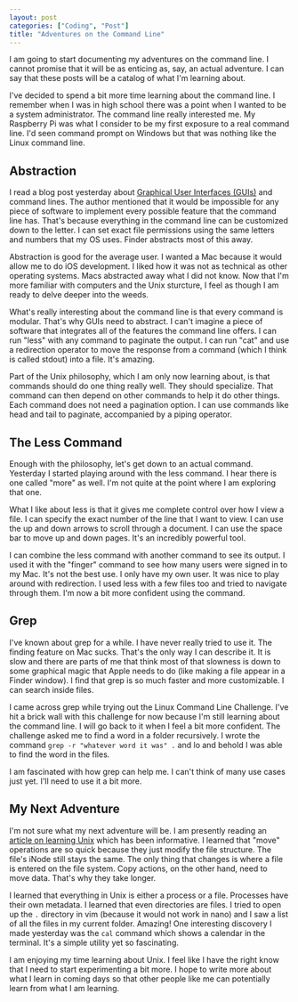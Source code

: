 ```yaml
---
layout: post
categories: ["Coding", "Post"]
title: "Adventures on the Command Line"
---
```


I am going to start documenting my adventures on the command line. I cannot promise that it will be as enticing as, say, an actual adventure. I can say that these posts will be a catalog of what I'm learning about.

I've decided to spend a bit more time learning about the command line. I remember when I was in high school there was a point when I wanted to be a system administrator. The command line really interested me. My Raspberry Pi was what I consider to be my first exposure to a real command line. I'd seen command prompt on Windows but that was nothing like the Linux command line.

## Abstraction

I read a blog post yesterday about [Graphical User Interfaces (GUIs)](http://mjt.sdf.org/writing/gui/index.html) and command lines. The author mentioned that it would be impossible for any piece of software to implement every possible feature that the command line has. That's because everything in the command line can be customized down to the letter. I can set exact file permissions using the same letters and numbers that my OS uses. Finder abstracts most of this away.

Abstraction is good for the average user. I wanted a Mac because it would allow me to do iOS development. I liked how it was not as technical as other operating systems. Macs abstracted away what I did not know. Now that I'm more familiar with computers and the Unix sturcture, I feel as though I am ready to delve deeper into the weeds.

What's really interesting about the command line is that every command is modular. That's why GUIs need to abstract. I can't imagine a piece of software that integrates all of the features the command line offers. I can run "less" with any command to paginate the output. I can run "cat" and use a redirection operator to move the response from a command (which I think is called stdout) into a file. It's amazing.

Part of the Unix philosophy, which I am only now learning about, is that commands should do one thing really well. They should specialize. That command can then depend on other commands to help it do other things. Each command does not need a pagination option. I can use commands like head and tail to paginate, accompanied by a piping operator.

## The Less Command

Enough with the philosophy, let's get down to an actual command. Yesterday I started playing around with the less command. I hear there is one called "more" as well. I'm not quite at the point where I am exploring that one. 

What I like about less is that it gives me complete control over how I view a file. I can specify the exact number of the line that I want to view. I can use the up and down arrows to scroll through a document. I can use the space bar to move up and down pages. It's an incredibly powerful tool.

I can combine the less command with another command to see its output. I used it with the "finger" command to see how many users were signed in to my Mac. It's not the best use. I only have my own user. It was nice to play around with redirection. I used less with a few files too and tried to navigate through them. I'm now a bit more confident using the command.

## Grep

I've known about grep for a while. I have never really tried to use it. The finding feature on Mac sucks. That's the only way I can describe it. It is slow and there are parts of me that think most of that slowness is down to some graphical magic that Apple needs to do (like making a file appear in a Finder window). I find that grep is so much faster and more customizable. I can search inside files.

I came across grep while trying out the Linux Command Line Challenge. I've hit a brick wall with this challenge for now because I'm still learning about the command line. I will go back to it when I feel a bit more confident. The challenge asked me to find a word in a folder recursively. I wrote the command `grep -r "whatever word it was" .` and lo and behold I was able to find the word in the files.

I am fascinated with how grep can help me. I can't think of many use cases just yet. I'll need to use it a bit more.

## My Next Adventure

I'm not sure what my next adventure will be. I am presently reading an [article on learning Unix](https://neilkakkar.com/unix.html) which has been informative. I learned that "move" operations are so quick because they just modify the file structure. The file's iNode still stays the same. The only thing that changes is where a file is entered on the file system. Copy actions, on the other hand, need to move data. That's why they take longer.

I learned that everything in Unix is either a process or a file. Processes have their own metadata. I learned that even directories are files. I tried to open up the `.` directory in vim (because it would not work in nano) and I saw a list of all the files in my current folder. Amazing! One interesting discovery I made yesterday was the `cal` command which shows a calendar in the terminal. It's a simple utility yet so fascinating.

I am enjoying my time learning about Unix. I feel like I have the right know that I need to start experimenting a bit more. I hope to write more about what I learn in coming days so that other people like me can potentially learn from what I am learning.